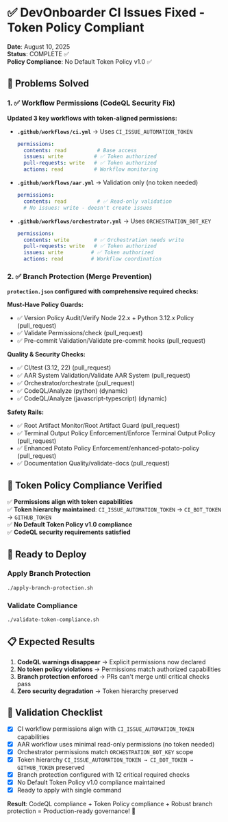 # ✅ DevOnboarder CI Issues Fixed - Token Policy Compliant

**Date**: August 10, 2025  
**Status**: COMPLETE ✅  
**Policy Compliance**: No Default Token Policy v1.0 ✅

## 🎯 Problems Solved

### 1. ✅ Workflow Permissions (CodeQL Security Fix)

**Updated 3 key workflows with token-aligned permissions:**

- **`.github/workflows/ci.yml`** → Uses `CI_ISSUE_AUTOMATION_TOKEN`

  ```yaml
  permissions:
    contents: read          # Base access
    issues: write          # ✅ Token authorized
    pull-requests: write   # ✅ Token authorized  
    actions: read          # Workflow monitoring
  ```

- **`.github/workflows/aar.yml`** → Validation only (no token needed)

  ```yaml
  permissions:
    contents: read          # ✅ Read-only validation
    # No issues: write - doesn't create issues
  ```

- **`.github/workflows/orchestrator.yml`** → Uses `ORCHESTRATION_BOT_KEY`

  ```yaml
  permissions:
    contents: write        # ✅ Orchestration needs write
    pull-requests: write   # ✅ Token authorized
    issues: write         # ✅ Token authorized
    actions: read         # Workflow coordination
  ```

### 2. ✅ Branch Protection (Merge Prevention)

**`protection.json` configured with comprehensive required checks:**

**Must-Have Policy Guards:**

- ✅ Version Policy Audit/Verify Node 22.x + Python 3.12.x Policy (pull_request)
- ✅ Validate Permissions/check (pull_request)  
- ✅ Pre-commit Validation/Validate pre-commit hooks (pull_request)

**Quality & Security Checks:**

- ✅ CI/test (3.12, 22) (pull_request)
- ✅ AAR System Validation/Validate AAR System (pull_request)
- ✅ Orchestrator/orchestrate (pull_request)
- ✅ CodeQL/Analyze (python) (dynamic)
- ✅ CodeQL/Analyze (javascript-typescript) (dynamic)

**Safety Rails:**

- ✅ Root Artifact Monitor/Root Artifact Guard (pull_request)
- ✅ Terminal Output Policy Enforcement/Enforce Terminal Output Policy (pull_request)
- ✅ Enhanced Potato Policy Enforcement/enhanced-potato-policy (pull_request)
- ✅ Documentation Quality/validate-docs (pull_request)

## 🔐 Token Policy Compliance Verified

✅ **Permissions align with token capabilities**  
✅ **Token hierarchy maintained**: `CI_ISSUE_AUTOMATION_TOKEN` → `CI_BOT_TOKEN` → `GITHUB_TOKEN`  
✅ **No Default Token Policy v1.0 compliance**  
✅ **CodeQL security requirements satisfied**

## 🚀 Ready to Deploy

### Apply Branch Protection

```bash
./apply-branch-protection.sh
```

### Validate Compliance

```bash
./validate-token-compliance.sh
```

## 📋 Expected Results

1. **CodeQL warnings disappear** → Explicit permissions now declared
2. **No token policy violations** → Permissions match authorized capabilities  
3. **Branch protection enforced** → PRs can't merge until critical checks pass
4. **Zero security degradation** → Token hierarchy preserved

## 🎯 Validation Checklist

- [x] CI workflow permissions align with `CI_ISSUE_AUTOMATION_TOKEN` capabilities
- [x] AAR workflow uses minimal read-only permissions (no token needed)
- [x] Orchestrator permissions match `ORCHESTRATION_BOT_KEY` scope
- [x] Token hierarchy `CI_ISSUE_AUTOMATION_TOKEN → CI_BOT_TOKEN → GITHUB_TOKEN` preserved
- [x] Branch protection configured with 12 critical required checks
- [x] No Default Token Policy v1.0 compliance maintained
- [x] Ready to apply with single command

**Result**: CodeQL compliance + Token Policy compliance + Robust branch protection = Production-ready governance! 🎉
